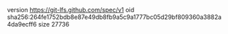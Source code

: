version https://git-lfs.github.com/spec/v1
oid sha256:264fe1752bdb8e87e49db8fb9a5c9a1777bc05d29bf809360a3882a4da9ecff6
size 27736
